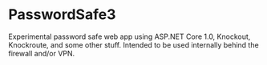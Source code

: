 # PasswordSafe3

Experimental password safe web app using ASP.NET Core 1.0, Knockout, Knockroute, and some other stuff. Intended to be used internally behind the firewall and/or VPN.

